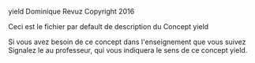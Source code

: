 yield
Dominique Revuz Copyright 2016

Ceci est le fichier par default de description du Concept yield

Si vous avez besoin de ce concept dans l'enseignement que vous suivez
 Signalez le au professeur, qui vous indiquera le sens de ce concept yield.
